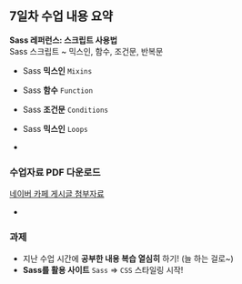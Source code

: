 ## 7일차 수업 내용 요약
__Sass 레퍼런스: 스크립트 사용법__<br>
Sass 스크립트 ~ 믹스인, 함수, 조건문, 반복문

- Sass __믹스인__ `Mixins`
- Sass __함수__ `Function`
- Sass __조건문__ `Conditions`
- Sass __믹스인__ `Loops`

-

### 수업자료 PDF 다운로드
[네이버 카페 게시글 첨부자료](http://cafe.naver.com/webstandardproject/3981)

-

### 과제
- 지난 수업 시간에 __공부한 내용 복습 열심히__ 하기! (늘 하는 걸로~)
- __Sass를 활용 사이트__ `Sass` ⇒ `CSS` 스타일링 시작!